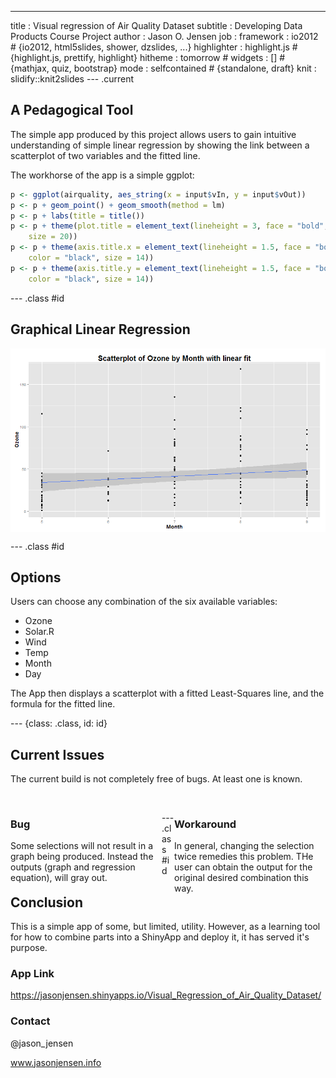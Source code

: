 ---
title       : Visual regression of Air Quality Dataset
subtitle    : Developing Data Products Course Project
author      : Jason O. Jensen
job         : 
framework   : io2012        # {io2012, html5slides, shower, dzslides, ...}
highlighter : highlight.js  # {highlight.js, prettify, highlight}
hitheme     : tomorrow      # 
widgets     : []            # {mathjax, quiz, bootstrap}
mode        : selfcontained # {standalone, draft}
knit        : slidify::knit2slides
--- .current

## A Pedagogical Tool

The simple app produced by this project allows users to gain intuitive understanding of simple linear regression by showing the link between a scatterplot of two variables and the fitted line.

The workhorse of the app is a simple ggplot:


```r
p <- ggplot(airquality, aes_string(x = input$vIn, y = input$vOut))
p <- p + geom_point() + geom_smooth(method = lm)
p <- p + labs(title = title())
p <- p + theme(plot.title = element_text(lineheight = 3, face = "bold", color = "black", 
    size = 20))
p <- p + theme(axis.title.x = element_text(lineheight = 1.5, face = "bold", 
    color = "black", size = 14))
p <- p + theme(axis.title.y = element_text(lineheight = 1.5, face = "bold", 
    color = "black", size = 14))

```


--- .class #id 

## Graphical Linear Regression



<img src="figure/unnamed-chunk-3.png" title="plot of chunk unnamed-chunk-3" alt="plot of chunk unnamed-chunk-3" style="display: block; margin: auto;" />


--- .class #id 

## Options

Users can choose any combination of the six available variables:

- Ozone
- Solar.R
- Wind
- Temp
- Month
- Day

The App then displays a scatterplot with a fitted Least-Squares line, and the formula for the fitted line.


--- {class: .class, id: id}

## Current Issues
The current build is not completely free of bugs. At least one is known.

<br />

<div style='float:left;width:48%'>

<h3>Bug</h3>

<p>Some selections will not result in a graph being produced. Instead the outputs (graph and regression equation), will gray out.</p>
</div>

<div style='float:right;width:48%'>
 
<h3>Workaround</h3>

<p>In general, changing the selection twice remedies this problem. THe user can obtain the output for the original desired combination this way.</p>
</div>

--- .class #id 

## Conclusion

This is a simple app of some, but limited, utility. However, as a learning tool for how to combine parts into a ShinyApp and deploy it, it has served it's purpose.

### App Link
https://jasonjensen.shinyapps.io/Visual_Regression_of_Air_Quality_Dataset/


### Contact
@jason_jensen

www.jasonjensen.info

